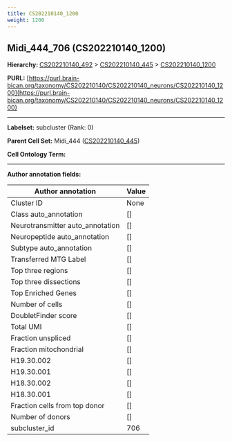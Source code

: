 ```yaml
---
title: CS202210140_1200
weight: 1200
---
```

## Midi_444_706 (CS202210140_1200)
<b>Hierarchy: </b>
[CS202210140_492](../CS202210140_492) >
[CS202210140_445](../CS202210140_445) >
[CS202210140_1200](../CS202210140_1200)

**PURL:** [https://purl.brain-bican.org/taxonomy/CS202210140/CS202210140_neurons/CS202210140_1200](https://purl.brain-bican.org/taxonomy/CS202210140/CS202210140_neurons/CS202210140_1200)

---


**Labelset:** subcluster (Rank: 0)

**Parent Cell Set:** Midi_444 ([CS202210140_445](../CS202210140_445))



**Cell Ontology Term:** 

[MARKER GENES.]: #


---

[TRANSFERRED ANNOTATIONS.]: #


[AUTHOR ANNOTATION FIELDS.]: #


**Author annotation fields:**

| Author annotation | Value |
|-------------------|-------|
|Cluster ID|None|
|Class auto_annotation|[]|
|Neurotransmitter auto_annotation|[]|
|Neuropeptide auto_annotation|[]|
|Subtype auto_annotation|[]|
|Transferred MTG Label|[]|
|Top three regions|[]|
|Top three dissections|[]|
|Top Enriched Genes|[]|
|Number of cells|[]|
|DoubletFinder score|[]|
|Total UMI|[]|
|Fraction unspliced|[]|
|Fraction mitochondrial|[]|
|H19.30.002|[]|
|H19.30.001|[]|
|H18.30.002|[]|
|H18.30.001|[]|
|Fraction cells from top donor|[]|
|Number of donors|[]|
|subcluster_id|706|
